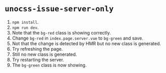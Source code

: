 # `unocss-issue-server-only`

1. `npm install`.
2. `npm run dev`.
3. Note that the `bg-red` class is showing correctly.
4. Change `bg-red` in `index.page.server.vue` to `bg-green` and save.
5. Not that the change is detected by HMR but no new class is generated.
6. Try refreshing the page.
7. Still no new class is generated.
8. Try restarting the server.
9. The `bg-green` class is now showing.
